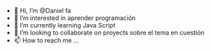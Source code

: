 - 👋 Hi, I’m @Daniel fa
- 👀 I’m interested in aprender programación
- 🌱 I’m currently learning Java Script
- 💞️ I’m looking to collaborate on proyects sobre el tema en cuestión
- 📫 How to reach me ...

<!---
daniel-fa26/daniel-fa26 is a ✨ special ✨ repository because its `README.md` (this file) appears on your GitHub profile.
You can click the Preview link to take a look at your changes.
--->
